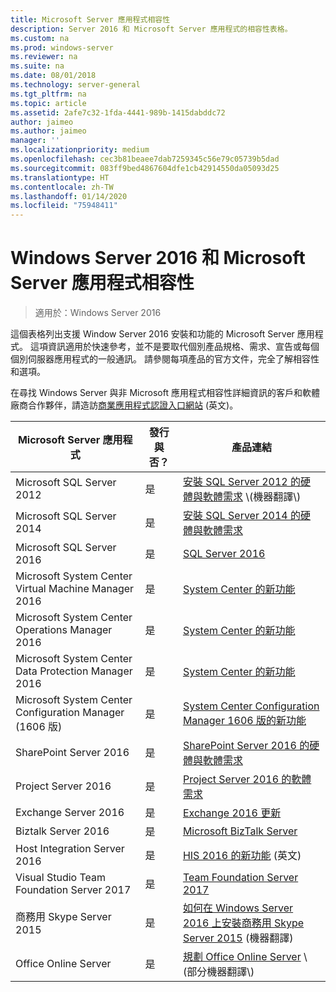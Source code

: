 ```yaml
---
title: Microsoft Server 應用程式相容性
description: Server 2016 和 Microsoft Server 應用程式的相容性表格。
ms.custom: na
ms.prod: windows-server
ms.reviewer: na
ms.suite: na
ms.date: 08/01/2018
ms.technology: server-general
ms.tgt_pltfrm: na
ms.topic: article
ms.assetid: 2afe7c32-1fda-4441-989b-1415dabddc72
author: jaimeo
ms.author: jaimeo
manager: ''
ms.localizationpriority: medium
ms.openlocfilehash: cec3b81beaee7dab7259345c56e79c05739b5dad
ms.sourcegitcommit: 083ff9bed4867604dfe1cb42914550da05093d25
ms.translationtype: HT
ms.contentlocale: zh-TW
ms.lasthandoff: 01/14/2020
ms.locfileid: "75948411"
---
```

# <a name="windows-server-2016-and-microsoft-server-application-compatibility"></a>Windows Server 2016 和 Microsoft Server 應用程式相容性

>適用於：Windows Server 2016

這個表格列出支援 Window Server 2016 安裝和功能的 Microsoft Server 應用程式。 這項資訊適用於快速參考，並不是要取代個別產品規格、需求、宣告或每個個別伺服器應用程式的一般通訊。 請參閱每項產品的官方文件，完全了解相容性和選項。

在尋找 Windows Server 與非 Microsoft 應用程式相容性詳細資訊的客戶和軟體廠商合作夥伴，請造訪[商業應用程式認證入口網站](https://commercialappcertification.microsoft.com/) \(英文\)。

|Microsoft Server 應用程式|  發行與否？|  產品連結|
|-------------------------------------|--------------------------------------------|-------------------|
|Microsoft SQL Server 2012|是| [安裝 SQL Server 2012 的硬體與軟體需求](https://msdn.microsoft.com/library/ms143506(v=sql.110).aspx) \(機器翻譯\)|
|Microsoft SQL Server 2014|是|[安裝 SQL Server 2014 的硬體與軟體需求](https://msdn.microsoft.com/library/ms143506(SQL.120).aspx)|
|Microsoft SQL Server 2016| 是|    [SQL Server 2016](https://www.microsoft.com/cloud-platform/sql-server)| 
|Microsoft System Center Virtual Machine Manager 2016|  是|    [System Center 的新功能](https://technet.microsoft.com/system-center-docs/get-started/what-s-new-in-system-center)|
|Microsoft System Center Operations Manager 2016|   是|    [System Center 的新功能](https://technet.microsoft.com/system-center-docs/get-started/what-s-new-in-system-center)|
|Microsoft System Center Data Protection Manager 2016|  是|    [System Center 的新功能](https://technet.microsoft.com/system-center-docs/get-started/what-s-new-in-system-center)|
|Microsoft System Center Configuration Manager (1606 版)|  是|    [System Center Configuration Manager 1606 版的新功能](https://technet.microsoft.com/library/mt752488.aspx)|  
|SharePoint Server 2016|    是|    [SharePoint Server 2016 的硬體與軟體需求](https://technet.microsoft.com/library/cc262485(v=office.16).aspx)|
|Project Server 2016|   是|    [Project Server 2016 的軟體需求](https://technet.microsoft.com/library/ee683978(v=office.16).aspx)|
|Exchange Server 2016|  是|    [Exchange 2016 更新](https://technet.microsoft.com/library/jj907309(v=exchg.160).aspx)| 
|Biztalk Server 2016|   是|    [Microsoft BizTalk Server](https://www.microsoft.com/cloud-platform/biztalk)|
|Host Integration Server 2016|  是|    [HIS 2016 的新功能](https://msdn.microsoft.com/library/mt670807.aspx) \(英文\)|
|Visual Studio Team Foundation Server 2017| 是|    [Team Foundation Server 2017](https://www.visualstudio.com/news/releasenotes/tfs2017-relnotes)| 
|商務用 Skype Server 2015|    是|    [如何在 Windows Server 2016 上安裝商務用 Skype Server 2015](https://support.microsoft.com/en-gb/help/4015888/how-to-install-skype-for-business-server-2015-on-windows-server-2016) \(機器翻譯\)|
|Office Online Server|   是|  [規劃 Office Online Server](https://technet.microsoft.com/library/jj219435(v=office.16).aspx) \(部分機器翻譯\)|


